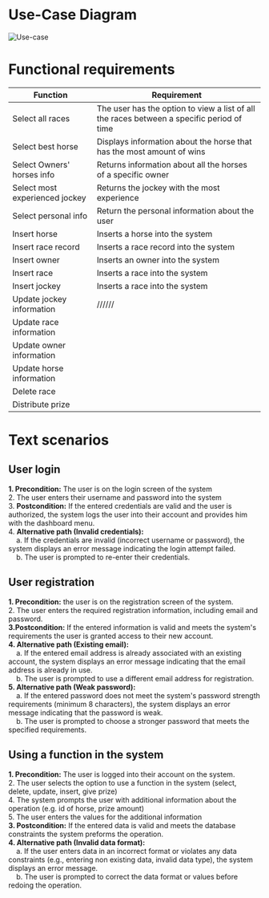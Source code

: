 # Use-Case Diagram
![Use-case](https://github.com/fpmi-tp2024/tpmp-gpd-lab5-quilboars/assets/137906229/405d8de2-ad88-4794-8e13-bc6870e34a30)

# Functional requirements
| Function | Requirement |
|----------|-------------|
|Select all races | The user has the option to view a list of all the races between a specific period of time|
|Select best horse | Displays information about the horse that has the most amount of wins|
|Select Owners' horses info| Returns information about all the horses of a specific owner|
|Select most experienced jockey| Returns the jockey with the most experience|
|Select personal info| Return the personal information about the user|
|Insert horse| Inserts a horse into the system|
|Insert race record| Inserts a race record into the system|
|Insert owner| Inserts an owner into the system| 
|Insert race| Inserts a race into the system |
|Insert jockey| Inserts a race into the system |
|Update jockey information| ////// |
|Update race information| |
|Update owner information| |
|Update horse information| |
|Delete race| |
|Distribute prize| |

# Text scenarios 
## User login
**1. Precondition:** The user is on the login screen of the system<br/>
2. The user enters their username and password into the system<br/>
3. **Postcondition:** If the entered credentials are valid and the user is authorized, the system logs the user into their account and provides him with the dashboard menu.<br/>
4. **Alternative path (Invalid credentials):**<br/>
&nbsp;&nbsp;&nbsp;&nbsp;a. If the credentials are invalid (incorrect username or password), the system displays an error message indicating the login attempt failed.<br/>
&nbsp;&nbsp;&nbsp;&nbsp;b. The user is prompted to re-enter their credentials.<br/>

## User registration
**1. Precondition:** the user is on the registration screen of the system. <br/>
2. The user enters the required registration information, including email and password.<br/>
**3.Postcondition:** If the entered information is valid and meets the system's requirements the user is granted access to their new account.<br/>
**4. Alternative path (Existing email):** <br/>
&nbsp;&nbsp;&nbsp;&nbsp;a. If the entered email address is already associated with an existing account, the 
system displays an error message indicating that the email address is already in use.<br/>
&nbsp;&nbsp;&nbsp;&nbsp;b. The user is prompted to  use a different email address for registration.<br/>
**5. Alternative path (Weak password):**<br/>
&nbsp;&nbsp;&nbsp;&nbsp;a. If the entered password does not meet the system's password strength requirements (minimum 8 characters), the system displays an error message indicating that the password is weak.<br/>
&nbsp;&nbsp;&nbsp;&nbsp;b. The user is prompted to choose a stronger password that meets the specified requirements.<br/>

## Using a function in the system
**1. Precondition:** The user is logged into their account on the system.<br/>
2. The user selects the option to use a function in the system (select, delete, update, insert, give prize)<br/>
4. The system prompts the user with additional information about the operation (e.g. id of horse, prize amount)<br/>
5. The user enters the values for the additional information<br/>
**3. Postcondition:** If the entered data is valid and meets the database constraints the system preforms the operation.<br/>
**4. Alternative path (Invalid data format):** <br/>
&nbsp;&nbsp;&nbsp;&nbsp;a. If the user enters data in an incorrect format or violates any data constraints (e.g., entering non existing data, invalid data type), the system displays an error message.<br/>
&nbsp;&nbsp;&nbsp;&nbsp;b. The user is prompted to correct the data format or values before redoing the operation.<br/>


